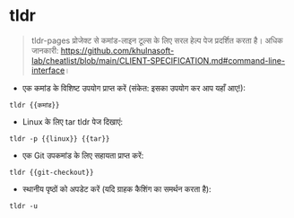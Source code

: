 # tldr

> tldr-pages प्रोजेक्ट से कमांड-लाइन टूल्स के लिए सरल हेल्प पेज प्रदर्शित करता है।
> अधिक जानकारी: <https://github.com/khulnasoft-lab/cheatlist/blob/main/CLIENT-SPECIFICATION.md#command-line-interface>।

- एक कमांड के विशिष्ट उपयोग प्राप्त करें (संकेत: इसका उपयोग कर आप यहाँ आए!):

`tldr {{कमांड}}`

- Linux के लिए tar tldr पेज दिखाएं:

`tldr -p {{linux}} {{tar}}`

- एक Git उपकमांड के लिए सहायता प्राप्त करें:

`tldr {{git-checkout}}`

- स्थानीय पृष्ठों को अपडेट करें (यदि ग्राहक कैशिंग का समर्थन करता है):

`tldr -u`
